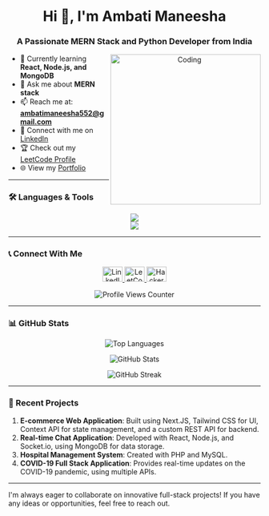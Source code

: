 <p align="center">
  
</p>

<h1 align="center">Hi 👋, I'm Ambati Maneesha</h1>
<h3 align="center">A Passionate MERN Stack and Python Developer from India</h3>

<p align="center">
  <img align="right" alt="Coding" width="300" src="https://mir-s3-cdn-cf.behance.net/project_modules/disp/601014116770475.6068beff4640a.gif"/>
</p>

- 🌱 Currently learning **React, Node.js, and MongoDB**
- 💬 Ask me about **MERN stack**
- 📫 Reach me at: **ambatimaneesha552@gmail.com**
- 📄 Connect with me on [LinkedIn](https://linkedin.com/in/ambati-maneesha-6313b3231/)
- 🏆 Check out my [LeetCode Profile](https://leetcode.com/u/Maneesha1005/)
- 🌐 View my [Portfolio](https://portfolio-maneesha.netlify.app/)

---

### 🛠️ Languages & Tools

<p align="center">
  <img src="https://skillicons.dev/icons?i=c,cpp,python,java,html,css,js,bootstrap,nodejs,django,git,firebase,react,mongodb,django" />
  <br>
  <img src="https://skillicons.dev/icons?i=mysql,angular,bash,figma,vscode,ts" />
</p>

---



### 📞 Connect With Me

<p align="center">
  <a href="https://linkedin.com/in/ambati-maneesha-6313b3231/" target="_blank">
    <img src="https://raw.githubusercontent.com/rahuldkjain/github-profile-readme-generator/master/src/images/icons/Social/linked-in-alt.svg" alt="LinkedIn" height="30" width="40" />
  </a>
  <a href="https://leetcode.com/u/Maneesha1005/" target="_blank">
    <img src="https://upload.wikimedia.org/wikipedia/commons/1/19/LeetCode_logo_black.png" alt="LeetCode" height="30" width="40" />
  </a>
  <a href="https://www.hackerrank.com/profile/ambatimaneesha51" target="_blank">
    <img src="https://upload.wikimedia.org/wikipedia/commons/6/65/HackerRank_logo.png" alt="HackerRank" height="30" width="40" />
  </a>
</p>


<p align="center"> 
  <img src="https://komarev.com/ghpvc/?username=ambatimaneesha2002&label=Profile%20Views&theme=react-dark&style=plastic" alt="Profile Views Counter" /> 
</p>

---

### 📊 GitHub Stats

<p align="center">
  <img src="https://github-readme-stats.vercel.app/api/top-langs?username=ambatimaneesha2002&show_icons=true&locale=en&layout=compact" alt="Top Languages"/>
</p>

<p align="center">
  <img src="https://github-readme-stats.vercel.app/api?username=ambatimaneesha2002&show_icons=true&locale=en" alt="GitHub Stats"/>
</p>

<p align="center">
  <img src="https://github-readme-streak-stats.herokuapp.com/?user=ambatimaneesha2002" alt="GitHub Streak"/>
</p>

---

### 💼 Recent Projects

1. **E-commerce Web Application**: Built using Next.JS, Tailwind CSS for UI, Context API for state management, and a custom REST API for backend.
2. **Real-time Chat Application**: Developed with React, Node.js, and Socket.io, using MongoDB for data storage.
3. **Hospital Management System**: Created with PHP and MySQL.
4. **COVID-19 Full Stack Application**: Provides real-time updates on the COVID-19 pandemic, using multiple APIs.

---

I'm always eager to collaborate on innovative full-stack projects! If you have any ideas or opportunities, feel free to reach out.
